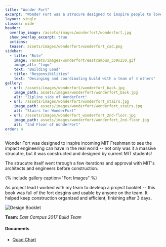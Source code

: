 ```yaml
---
title: "Wonder Fort"
excerpt: "Wonder Fort was a strucure designed to inspire people to love engineering."
layout: single
classes: wide
header:
  overlay_image: /assets/images/wonderfort/wonderfort.jpg
  show_overlay_excerpt: true
  actions:
  teaser: assets/images/wonderfort/wonderfort_cad.png
sidebar:
  - title: "Role"
    image: /assets/images/wonderfort/eastcampus_350x250.gif
    image_alt: "logo"
    text: "Building Lead"
  - title: "Responsibilities"
    text: "Desinging and coordinating build with a team of 4 others"
gallery:
  - url: /assets/images/wonderfort/wonderfort_back.jpg
    image_path: assets/images/wonderfort/wonderfort_back.jpg
    alt: "Zipline side of WonderFort"
  - url: /assets/images/wonderfort/wonderfort_stairs.jpg
    image_path: assets/images/wonderfort/wonderfort_stairs.jpg
    alt: "Stairs for WonderFort"
  - url: /assets/images/wonderfort_wonderfort_2nd-floor.jpg
    image_path: assets/images/wonderfort/wonderfort_2nd-floor.jpg
    alt: "2nd Floor of WonderFort"
order: 4
---
```


Wonder Fort was designed to inspire incoming MIT Freshman to see the impact engineering can have in the real world -- not only was it a massive strucutre, but it was constructed and designed by current MIT students!

The strucutre itself went through a few iterations and approval with MIT's architects and engineers before construction.

{% include gallery caption="Fort Images" %}

As project lead I worked with my team to devleop a project booklet -- this book was full of the fort desgins and usable by anyone on the team. It helped keep construction organized and efficient, finishing after 3 days.

![Design Booklet]({{site.baseurl}}/assets/images/wonderfort/wonderfort_design-booklet.jpg "Deisgn booklet for WonderFort build")

**Team:** *East Campus 2017 Build Team*

#### Documents
+ [Quad Chart]({{site.baseurl}}/assets/pdfs/quadcharts/WonderFort-Quad_Chart.pdf)<br>